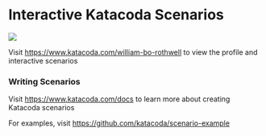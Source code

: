 # Interactive Katacoda Scenarios

[![](http://shields.katacoda.com/katacoda/william-bo-rothwell/count.svg)](https://www.katacoda.com/william-bo-rothwell "Get your profile on Katacoda.com")

Visit https://www.katacoda.com/william-bo-rothwell to view the profile and interactive scenarios

### Writing Scenarios
Visit https://www.katacoda.com/docs to learn more about creating Katacoda scenarios

For examples, visit https://github.com/katacoda/scenario-example
